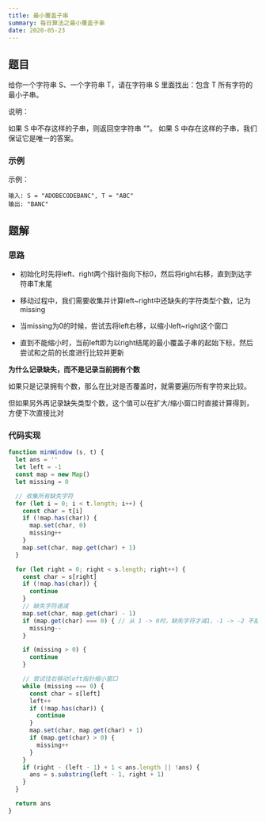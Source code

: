 ```yaml
---
title: 最小覆盖子串
summary: 每日算法之最小覆盖子串
date: 2020-05-23
---
```


## 题目

给你一个字符串 S、一个字符串 T，请在字符串 S 里面找出：包含 T 所有字符的最小子串。

说明：

如果 S 中不存这样的子串，则返回空字符串 ""。
如果 S 中存在这样的子串，我们保证它是唯一的答案。

### 示例

示例：

```
输入: S = "ADOBECODEBANC", T = "ABC"
输出: "BANC"
```

## 题解

### 思路

- 初始化时先将left、right两个指针指向下标0，然后将right右移，直到到达字符串T末尾

- 移动过程中，我们需要收集并计算left~right中还缺失的字符类型个数，记为 missing

- 当missing为0的时候，尝试去将left右移，以缩小left~right这个窗口

- 直到不能缩小时，当前left即为以right结尾的最小覆盖子串的起始下标，然后尝试和之前的长度进行比较并更新

**为什么记录缺失，而不是记录当前拥有个数**

如果只是记录拥有个数，那么在比对是否覆盖时，就需要遍历所有字符来比较。

但如果另外再记录缺失类型个数，这个值可以在扩大/缩小窗口时直接计算得到，方便下次直接比对

### 代码实现

```js
function minWindow (s, t) {
  let ans = ''
  let left = -1
  const map = new Map()
  let missing = 0

  // 收集所有缺失字符
  for (let i = 0; i < t.length; i++) {
    const char = t[i]
    if (!map.has(char)) {
      map.set(char, 0)
      missing++
    }
    map.set(char, map.get(char) + 1)
  }

  for (let right = 0; right < s.length; right++) {
    const char = s[right]
    if (!map.has(char)) {
      continue
    }
    // 缺失字符递减
    map.set(char, map.get(char) - 1)
    if (map.get(char) === 0) { // 从 1 -> 0时，缺失字符才减1，-1 -> -2 不能算缺失减1，所以这里必须是等号，不能是小于号
      missing--
    }

    if (missing > 0) {
      continue
    }

    // 尝试往右移动left指针缩小窗口
    while (missing === 0) {
      const char = s[left]
      left++
      if (!map.has(char)) {
        continue
      }
      map.set(char, map.get(char) + 1)
      if (map.get(char) > 0) {
        missing++
      }
    }
    if (right - (left - 1) + 1 < ans.length || !ans) {
      ans = s.substring(left - 1, right + 1)
    }
  }

  return ans
}
```
